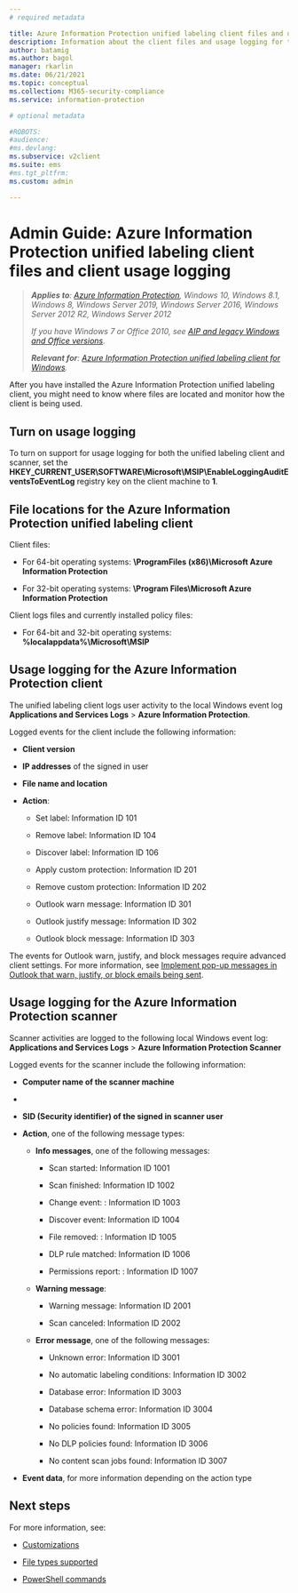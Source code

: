 ```yaml
---
# required metadata

title: Azure Information Protection unified labeling client files and usage logging
description: Information about the client files and usage logging for the Azure Information Protection unified labeling client for Windows.
author: batamig
ms.author: bagol
manager: rkarlin
ms.date: 06/21/2021
ms.topic: conceptual
ms.collection: M365-security-compliance
ms.service: information-protection

# optional metadata

#ROBOTS:
#audience:
#ms.devlang:
ms.subservice: v2client
ms.suite: ems
#ms.tgt_pltfrm:
ms.custom: admin

---
```



# Admin Guide: Azure Information Protection unified labeling client files and client usage logging

>***Applies to**: [Azure Information Protection](/office365/servicedescriptions/microsoft-365-service-descriptions/microsoft-365-tenantlevel-services-licensing-guidance/microsoft-365-security-compliance-licensing-guidance#information-protection), Windows 10, Windows 8.1, Windows 8, Windows Server 2019, Windows Server 2016, Windows Server 2012 R2, Windows Server 2012*
>
>*If you have Windows 7 or Office 2010, see [AIP and legacy Windows and Office versions](../known-issues.md#aip-and-legacy-windows-and-office-versions).*
>
>***Relevant for**: [Azure Information Protection unified labeling client for Windows](../faqs.md#whats-the-difference-between-the-azure-information-protection-classic-and-unified-labeling-clients).*

After you have installed the Azure Information Protection unified labeling client, you might need to know where files are located and monitor how the client is being used.

## Turn on usage logging

To turn on support for usage logging for both the unified labeling client and scanner, set the **HKEY_CURRENT_USER\SOFTWARE\Microsoft\MSIP\EnableLoggingAuditEventsToEventLog** registry key on the client machine to **1**.

## File locations for the Azure Information Protection unified labeling client

Client files:

- For 64-bit operating systems: **\ProgramFiles (x86)\Microsoft Azure Information Protection**

- For 32-bit operating systems: **\Program Files\Microsoft Azure Information Protection**

Client logs files and currently installed policy files:

- For 64-bit and 32-bit operating systems: **%localappdata%\Microsoft\MSIP**

## Usage logging for the Azure Information Protection client

The unified labeling client logs user activity to the local Windows event log **Applications and Services Logs** > **Azure Information Protection**.

Logged events for the client include the following information:

- **Client version**

- **IP addresses** of the signed in user

- **File name and location**

- **Action**:

    - Set label: Information ID 101​

    - Remove label: Information ID  104

    - Discover label: Information ID 106

    - Apply custom protection: Information ID 201​

    - Remove custom protection: Information ID 202​

    - Outlook warn message: Information ID 301

    - Outlook justify message: Information ID 302

    - Outlook block message: Information ID 303

The events for Outlook warn, justify, and block messages require advanced client settings. For more information, see [Implement pop-up messages in Outlook that warn, justify, or block emails being sent](clientv2-admin-guide-customizations.md#implement-pop-up-messages-in-outlook-that-warn-justify-or-block-emails-being-sent).

## Usage logging for the Azure Information Protection scanner

Scanner activities are logged to the following local Windows event log: **Applications and Services Logs** > **Azure Information Protection Scanner**

Logged events for the scanner include the following information:

- **Computer name of the scanner machine**
-
- **SID (Security identifier) of the signed in scanner user**

- **Action**, one of the following message types:

    - **Info messages**, one of the following messages:

        - Scan started: Information ID 1001

        - Scan finished: Information ID 1002

        - Change event: : Information ID 1003

        - Discover event: Information ID 1004

        - File removed: : Information ID 1005

        - DLP rule matched: Information ID 1006

        - Permissions report: : Information ID 1007

    - **Warning message**:

        - Warning message: Information ID 2001

        - Scan canceled: Information ID 2002

    - **Error message**, one of the following messages:

        - Unknown error: Information ID 3001

        - No automatic labeling conditions: Information ID 3002

        - Database error: Information ID 3003

        - Database schema error: Information ID 3004

        - No policies found: Information ID 3005

        - No DLP policies found: Information ID 3006

        - No content scan jobs found: Information ID 3007

- **Event data**, for more information depending on the action type
## Next steps

For more information, see:

- [Customizations](clientv2-admin-guide-customizations.md)

- [File types supported](clientv2-admin-guide-file-types.md)

- [PowerShell commands](clientv2-admin-guide-powershell.md)

